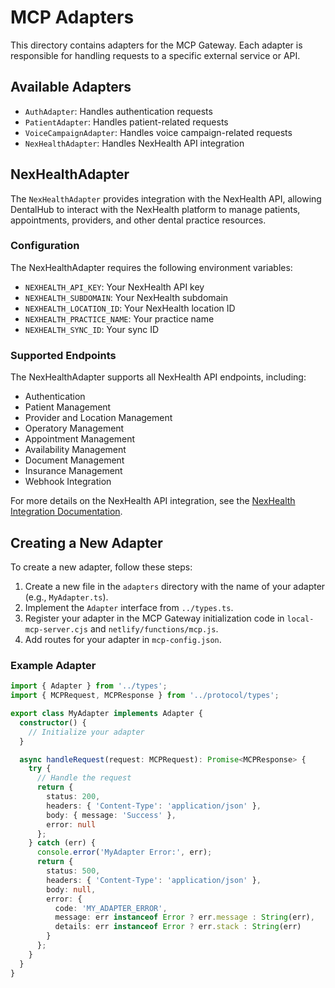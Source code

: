 # MCP Adapters

This directory contains adapters for the MCP Gateway. Each adapter is responsible for handling requests to a specific external service or API.

## Available Adapters

- `AuthAdapter`: Handles authentication requests
- `PatientAdapter`: Handles patient-related requests
- `VoiceCampaignAdapter`: Handles voice campaign-related requests
- `NexHealthAdapter`: Handles NexHealth API integration

## NexHealthAdapter

The `NexHealthAdapter` provides integration with the NexHealth API, allowing DentalHub to interact with the NexHealth platform to manage patients, appointments, providers, and other dental practice resources.

### Configuration

The NexHealthAdapter requires the following environment variables:

- `NEXHEALTH_API_KEY`: Your NexHealth API key
- `NEXHEALTH_SUBDOMAIN`: Your NexHealth subdomain
- `NEXHEALTH_LOCATION_ID`: Your NexHealth location ID
- `NEXHEALTH_PRACTICE_NAME`: Your practice name
- `NEXHEALTH_SYNC_ID`: Your sync ID

### Supported Endpoints

The NexHealthAdapter supports all NexHealth API endpoints, including:

- Authentication
- Patient Management
- Provider and Location Management
- Operatory Management
- Appointment Management
- Availability Management
- Document Management
- Insurance Management
- Webhook Integration

For more details on the NexHealth API integration, see the [NexHealth Integration Documentation](../../docs/NexHealthIntegration.md).

## Creating a New Adapter

To create a new adapter, follow these steps:

1. Create a new file in the `adapters` directory with the name of your adapter (e.g., `MyAdapter.ts`).
2. Implement the `Adapter` interface from `../types.ts`.
3. Register your adapter in the MCP Gateway initialization code in `local-mcp-server.cjs` and `netlify/functions/mcp.js`.
4. Add routes for your adapter in `mcp-config.json`.

### Example Adapter

```typescript
import { Adapter } from '../types';
import { MCPRequest, MCPResponse } from '../protocol/types';

export class MyAdapter implements Adapter {
  constructor() {
    // Initialize your adapter
  }

  async handleRequest(request: MCPRequest): Promise<MCPResponse> {
    try {
      // Handle the request
      return {
        status: 200,
        headers: { 'Content-Type': 'application/json' },
        body: { message: 'Success' },
        error: null
      };
    } catch (err) {
      console.error('MyAdapter Error:', err);
      return {
        status: 500,
        headers: { 'Content-Type': 'application/json' },
        body: null,
        error: {
          code: 'MY_ADAPTER_ERROR',
          message: err instanceof Error ? err.message : String(err),
          details: err instanceof Error ? err.stack : String(err)
        }
      };
    }
  }
}
```
